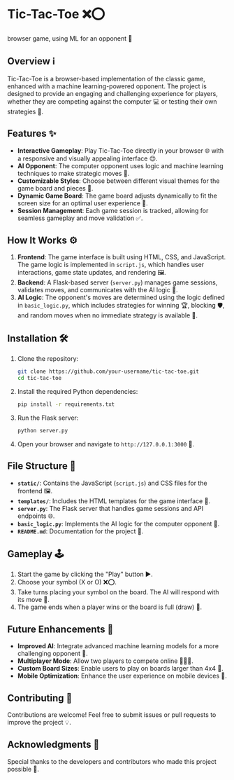 # Tic-Tac-Toe ❌⭕
browser game, using ML for an opponent 🤖

## Overview ℹ️

Tic-Tac-Toe is a browser-based implementation of the classic game, enhanced with a machine learning-powered opponent. The project is designed to provide an engaging and challenging experience for players, whether they are competing against the computer 💻 or testing their own strategies 🤔.

## Features ✨

- **Interactive Gameplay**: Play Tic-Tac-Toe directly in your browser 🌐 with a responsive and visually appealing interface 😍.
- **AI Opponent**: The computer opponent uses logic and machine learning techniques to make strategic moves 🧠.
- **Customizable Styles**: Choose between different visual themes for the game board and pieces 🎨.
- **Dynamic Game Board**: The game board adjusts dynamically to fit the screen size for an optimal user experience 📱.
- **Session Management**: Each game session is tracked, allowing for seamless gameplay and move validation ✅.

## How It Works ⚙️

1. **Frontend**: The game interface is built using HTML, CSS, and JavaScript. The game logic is implemented in `script.js`, which handles user interactions, game state updates, and rendering 🖼️.
2. **Backend**: A Flask-based server (`server.py`) manages game sessions, validates moves, and communicates with the AI logic 📡.
3. **AI Logic**: The opponent's moves are determined using the logic defined in `basic_logic.py`, which includes strategies for winning 🏆, blocking 🛡️, and random moves when no immediate strategy is available 🎲.

## Installation 🛠️

1. Clone the repository:
    ```bash
    git clone https://github.com/your-username/tic-tac-toe.git
    cd tic-tac-toe
    ```
2. Install the required Python dependencies:
    ```bash
    pip install -r requirements.txt
    ```
3. Run the Flask server:
    ```bash
    python server.py
    ```
4. Open your browser and navigate to `http://127.0.0.1:3000` 🚀.

## File Structure 📂

- **`static/`**: Contains the JavaScript (`script.js`) and CSS files for the frontend 🖼️.
- **`templates/`**: Includes the HTML templates for the game interface 📝.
- **`server.py`**: The Flask server that handles game sessions and API endpoints 🌐.
- **`basic_logic.py`**: Implements the AI logic for the computer opponent 🤖.
- **`README.md`**: Documentation for the project 📖.

## Gameplay 🕹️

1. Start the game by clicking the "Play" button ▶️.
2. Choose your symbol (X or O) ❌⭕.
3. Take turns placing your symbol on the board. The AI will respond with its move 🤔.
4. The game ends when a player wins or the board is full (draw) 🤝.

## Future Enhancements 🚀

- **Improved AI**: Integrate advanced machine learning models for a more challenging opponent 🧠.
- **Multiplayer Mode**: Allow two players to compete online 🧑‍🤝‍🧑.
- **Custom Board Sizes**: Enable users to play on boards larger than 4x4 📏.
- **Mobile Optimization**: Enhance the user experience on mobile devices 📱.

## Contributing 🤝

Contributions are welcome! Feel free to submit issues or pull requests to improve the project 💡.

## Acknowledgments 🙏

Special thanks to the developers and contributors who made this project possible 💖.

